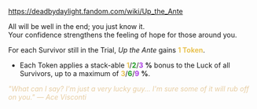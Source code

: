 https://deadbydaylight.fandom.com/wiki/Up_the_Ante

<p>All will be well in the end; you just know it.<br/>Your confidence strengthens the feeling of hope for those around you.
<p>For each Survivor still in the Trial, <i>Up the Ante</i> gains <b><span class="clr clr2" style="color: #e8c252 ;">1 Token</span></b>.
</p>
<ul><li>Each Token applies a stack-able <span class="clr" style="color: #e8c252;"><b>1</b></span>/<span class="clr" style="color: #199b1e;"><b>2</b></span>/<span class="clr" style="color: #ac3ee3;"><b>3</b></span> <b>%</b> bonus to the Luck  of all Survivors, up to a maximum of <span class="clr" style="color: #e8c252;"><b>3</b></span>/<span class="clr" style="color: #199b1e;"><b>6</b></span>/<span class="clr" style="color: #ac3ee3;"><b>9</b></span> <b>%</b>.</li></ul>
<p><i><span class="clr clr9" style="color: #e7cda2 ;">"What can I say? I'm just a very lucky guy... I'm sure some of it will rub off on you." — Ace Visconti</span></i>
</p>
</p>